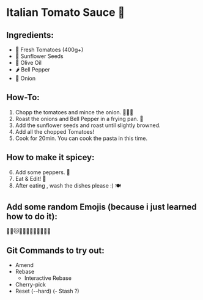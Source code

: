 # Italian Tomato Sauce 🍝

## Ingredients:
- 🍅 Fresh Tomatoes (400g+)
- 🌻 Sunflower Seeds
- 🧪 Olive Oil
- 🌶 Bell Pepper
- 🧅 Onion

## How-To:

1. Chopp the tomatoes and mince the onion. 🍅🧅🔪
2. Roast the onions and Bell Pepper in a frying pan. 🧅
3. Add the sunflower seeds and roast until slightly browned.
4. Add all the chopped Tomatoes!
5. Cook for 20min. You can cook the pasta in this time.

## How to make it spicey:

6. Add some peppers. 🧂
7. Eat & Edit! 🍝
8. After eating , wash the dishes please :) 🍽

## Add some random Emojis (because i just learned how to do it):

🐱‍👤🐱🐱‍🏍🧁🧃🏴‍☠️🤍👑🌭

## Git Commands to try out:

- Amend
- Rebase
    - Interactive Rebase
- Cherry-pick
- Reset (--hard)
(- Stash ?)
